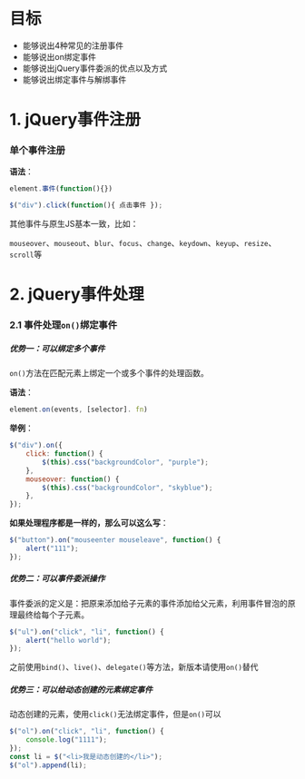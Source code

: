 # 目标

* 能够说出4种常见的注册事件
* 能够说出on绑定事件
* 能够说出jQuery事件委派的优点以及方式
* 能够说出绑定事件与解绑事件

# 1. jQuery事件注册

### 单个事件注册

**语法**：

```javascript
element.事件(function(){})
```

```javascript
$("div").click(function(){ 点击事件 });
```

其他事件与原生JS基本一致，比如：

`mouseover`、`mouseout`、`blur`、`focus`、`change`、`keydown`、`keyup`、`resize`、`scroll`等



# 2. jQuery事件处理

### 2.1 事件处理`on()`绑定事件

##### 优势一：可以绑定多个事件

`on()`方法在匹配元素上绑定一个或多个事件的处理函数。

**语法**：

```javascript
element.on(events, [selector]. fn)
```

**举例**：

```javascript
$("div").on({
    click: function() {
        $(this).css("backgroundColor", "purple");
    },
    mouseover: function() {
        $(this).css("backgroundColor", "skyblue");
    },
});
```

**如果处理程序都是一样的，那么可以这么写**：

```javascript
$("button").on("mouseenter mouseleave", function() {
    alert("111");
});
```

##### 优势二：可以事件委派操作

事件委派的定义是：把原来添加给子元素的事件添加给父元素，利用事件冒泡的原理最终给每个子元素。

```javascript
$("ul").on("click", "li", function() {
    alert("hello world");
});
```

之前使用`bind()`、`live()`、`delegate()`等方法，新版本请使用`on()`替代

##### 优势三：可以给动态创建的元素绑定事件

动态创建的元素，使用`click()`无法绑定事件，但是`on()`可以

```javascript
$("ol").on("click", "li", function() {
    console.log("1111");
});
const li = $("<li>我是动态创建的</li>");
$("ol").append(li);
```

